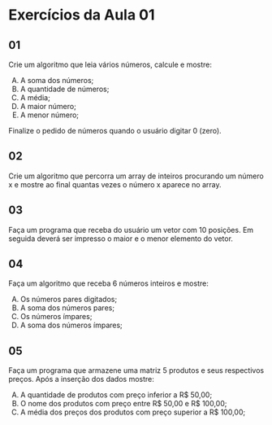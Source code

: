 # Exercícios da Aula 01

## 01

Crie um algoritmo que leia vários números, calcule e mostre:

<ol type="A">
	<li>A soma dos números;</li>
	<li>A quantidade de números;</li>
	<li>A média;</li>
	<li>A maior número;</li>
	<li>A menor número;</li>
</ol>

Finalize o pedido de números quando o usuário digitar 0 (zero).

## 02

Crie um algoritmo que percorra um array de inteiros procurando um número x e mostre ao final quantas vezes o número x aparece no array.

## 03

Faça um programa que receba do usuário um vetor com 10 posições. Em seguida deverá ser impresso o maior e o menor elemento do vetor.

## 04

Faça um algoritmo que receba 6 números inteiros e mostre:

<ol type="A">
	<li>Os números pares digitados;</li>
	<li>A soma dos números pares;</li>
	<li>Os números ímpares;</li>
	<li>A soma dos números ímpares;</li>
</ol>

## 05

Faça um programa que armazene uma matriz 5 produtos e seus respectivos preços. Após a inserção dos dados mostre:

<ol type="A">
	<li>A quantidade de produtos com preço inferior a R$ 50,00;</li>
	<li>O nome dos produtos com preço entre R$ 50,00 e R$ 100,00;</li>
	<li>A média dos preços dos produtos com preço superior a R$ 100,00;</li>
</ol>